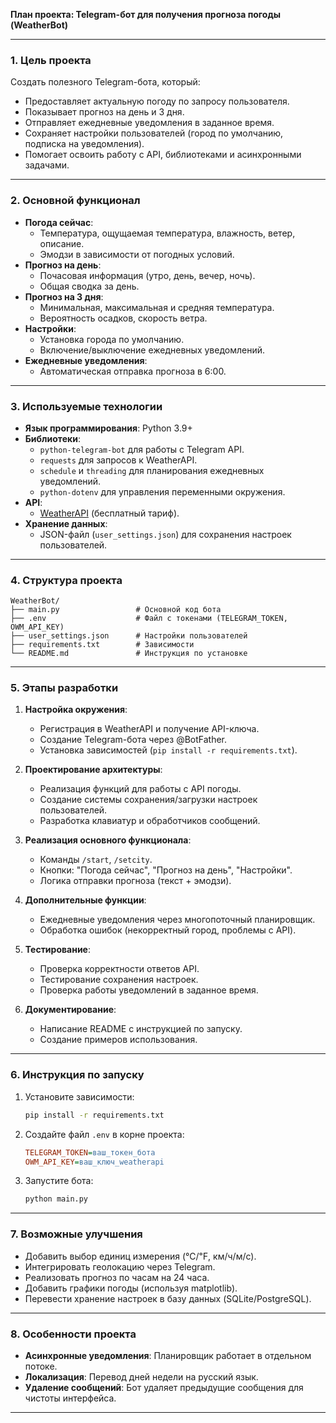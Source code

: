**План проекта: Telegram-бот для получения прогноза погоды (WeatherBot)**  

---

### **1. Цель проекта**  
Создать полезного Telegram-бота, который:  
- Предоставляет актуальную погоду по запросу пользователя.  
- Показывает прогноз на день и 3 дня.  
- Отправляет ежедневные уведомления в заданное время.  
- Сохраняет настройки пользователей (город по умолчанию, подписка на уведомления).  
- Помогает освоить работу с API, библиотеками и асинхронными задачами.  

---

### **2. Основной функционал**  
- **Погода сейчас**:  
  - Температура, ощущаемая температура, влажность, ветер, описание.  
  - Эмодзи в зависимости от погодных условий.  
- **Прогноз на день**:  
  - Почасовая информация (утро, день, вечер, ночь).  
  - Общая сводка за день.  
- **Прогноз на 3 дня**:  
  - Минимальная, максимальная и средняя температура.  
  - Вероятность осадков, скорость ветра.  
- **Настройки**:  
  - Установка города по умолчанию.  
  - Включение/выключение ежедневных уведомлений.  
- **Ежедневные уведомления**:  
  - Автоматическая отправка прогноза в 6:00.  

---

### **3. Используемые технологии**  
- **Язык программирования**: Python 3.9+  
- **Библиотеки**:  
  - `python-telegram-bot` для работы с Telegram API.  
  - `requests` для запросов к WeatherAPI.  
  - `schedule` и `threading` для планирования ежедневных уведомлений.  
  - `python-dotenv` для управления переменными окружения.  
- **API**:  
  - [WeatherAPI](https://www.weatherapi.com/) (бесплатный тариф).  
- **Хранение данных**:  
  - JSON-файл (`user_settings.json`) для сохранения настроек пользователей.  

---

### **4. Структура проекта**  
```
WeatherBot/  
├── main.py                 # Основной код бота  
├── .env                    # Файл с токенами (TELEGRAM_TOKEN, OWM_API_KEY)  
├── user_settings.json      # Настройки пользователей  
├── requirements.txt        # Зависимости  
└── README.md               # Инструкция по установке  
```

---

### **5. Этапы разработки**  
1. **Настройка окружения**:  
   - Регистрация в WeatherAPI и получение API-ключа.  
   - Создание Telegram-бота через @BotFather.  
   - Установка зависимостей (`pip install -r requirements.txt`).  

2. **Проектирование архитектуры**:  
   - Реализация функций для работы с API погоды.  
   - Создание системы сохранения/загрузки настроек пользователей.  
   - Разработка клавиатур и обработчиков сообщений.  

3. **Реализация основного функционала**:  
   - Команды `/start`, `/setcity`.  
   - Кнопки: "Погода сейчас", "Прогноз на день", "Настройки".  
   - Логика отправки прогноза (текст + эмодзи).  

4. **Дополнительные функции**:  
   - Ежедневные уведомления через многопоточный планировщик.  
   - Обработка ошибок (некорректный город, проблемы с API).  

5. **Тестирование**:  
   - Проверка корректности ответов API.  
   - Тестирование сохранения настроек.  
   - Проверка работы уведомлений в заданное время.  

6. **Документирование**:  
   - Написание README с инструкцией по запуску.  
   - Создание примеров использования.  

---

### **6. Инструкция по запуску**  
1. Установите зависимости:  
   ```bash
   pip install -r requirements.txt
   ```

2. Создайте файл `.env` в корне проекта:  
   ```ini
   TELEGRAM_TOKEN=ваш_токен_бота
   OWM_API_KEY=ваш_ключ_weatherapi
   ```

3. Запустите бота:  
   ```bash
   python main.py
   ```

---

### **7. Возможные улучшения**  
- Добавить выбор единиц измерения (℃/℉, км/ч/м/с).  
- Интегрировать геолокацию через Telegram.  
- Реализовать прогноз по часам на 24 часа.  
- Добавить графики погоды (используя matplotlib).  
- Перевести хранение настроек в базу данных (SQLite/PostgreSQL).  

---

### **8. Особенности проекта**  
- **Асинхронные уведомления**: Планировщик работает в отдельном потоке.  
- **Локализация**: Перевод дней недели на русский язык.  
- **Удаление сообщений**: Бот удаляет предыдущие сообщения для чистоты интерфейса.  

---


